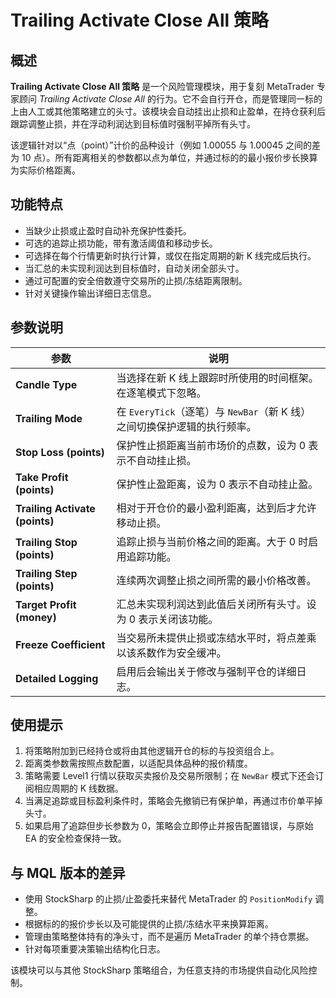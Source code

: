 # Trailing Activate Close All 策略

## 概述

**Trailing Activate Close All 策略** 是一个风险管理模块，用于复刻 MetaTrader 专家顾问 *Trailing Activate Close All* 的行为。它不会自行开仓，而是管理同一标的上由人工或其他策略建立的头寸。该模块会自动挂出止损和止盈单，在持仓获利后跟踪调整止损，并在浮动利润达到目标值时强制平掉所有头寸。

该逻辑针对以“点（point）”计价的品种设计（例如 1.00055 与 1.00045 之间的差为 10 点）。所有距离相关的参数都以点为单位，并通过标的的最小报价步长换算为实际价格距离。

## 功能特点

- 当缺少止损或止盈时自动补充保护性委托。
- 可选的追踪止损功能，带有激活阈值和移动步长。
- 可选择在每个行情更新时执行计算，或仅在指定周期的新 K 线完成后执行。
- 当汇总的未实现利润达到目标值时，自动关闭全部头寸。
- 通过可配置的安全倍数遵守交易所的止损/冻结距离限制。
- 针对关键操作输出详细日志信息。

## 参数说明

| 参数 | 说明 |
|------|------|
| **Candle Type** | 当选择在新 K 线上跟踪时所使用的时间框架。在逐笔模式下忽略。 |
| **Trailing Mode** | 在 `EveryTick`（逐笔）与 `NewBar`（新 K 线）之间切换保护逻辑的执行频率。 |
| **Stop Loss (points)** | 保护性止损距离当前市场价的点数，设为 0 表示不自动挂止损。 |
| **Take Profit (points)** | 保护性止盈距离，设为 0 表示不自动挂止盈。 |
| **Trailing Activate (points)** | 相对于开仓价的最小盈利距离，达到后才允许移动止损。 |
| **Trailing Stop (points)** | 追踪止损与当前价格之间的距离。大于 0 时启用追踪功能。 |
| **Trailing Step (points)** | 连续两次调整止损之间所需的最小价格改善。 |
| **Target Profit (money)** | 汇总未实现利润达到此值后关闭所有头寸。设为 0 表示关闭该功能。 |
| **Freeze Coefficient** | 当交易所未提供止损或冻结水平时，将点差乘以该系数作为安全缓冲。 |
| **Detailed Logging** | 启用后会输出关于修改与强制平仓的详细日志。 |

## 使用提示

1. 将策略附加到已经持仓或将由其他逻辑开仓的标的与投资组合上。
2. 距离类参数需按照点数配置，以适配具体品种的报价精度。
3. 策略需要 Level1 行情以获取买卖报价及交易所限制；在 `NewBar` 模式下还会订阅相应周期的 K 线数据。
4. 当满足追踪或目标盈利条件时，策略会先撤销已有保护单，再通过市价单平掉头寸。
5. 如果启用了追踪但步长参数为 0，策略会立即停止并报告配置错误，与原始 EA 的安全检查保持一致。

## 与 MQL 版本的差异

- 使用 StockSharp 的止损/止盈委托来替代 MetaTrader 的 `PositionModify` 调整。
- 根据标的的报价步长以及可能提供的止损/冻结水平来换算距离。
- 管理由策略整体持有的净头寸，而不是遍历 MetaTrader 的单个持仓票据。
- 针对每项重要决策输出结构化日志。

该模块可以与其他 StockSharp 策略组合，为任意支持的市场提供自动化风险控制。
